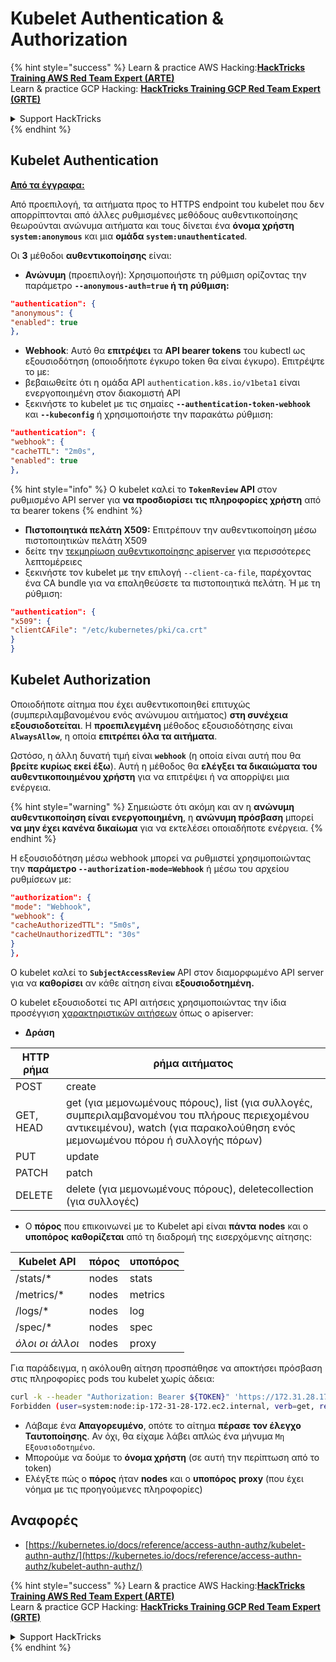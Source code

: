 # Kubelet Authentication & Authorization

{% hint style="success" %}
Learn & practice AWS Hacking:<img src="../../../.gitbook/assets/image (1).png" alt="" data-size="line">[**HackTricks Training AWS Red Team Expert (ARTE)**](https://training.hacktricks.xyz/courses/arte)<img src="../../../.gitbook/assets/image (1).png" alt="" data-size="line">\
Learn & practice GCP Hacking: <img src="../../../.gitbook/assets/image (2).png" alt="" data-size="line">[**HackTricks Training GCP Red Team Expert (GRTE)**<img src="../../../.gitbook/assets/image (2).png" alt="" data-size="line">](https://training.hacktricks.xyz/courses/grte)

<details>

<summary>Support HackTricks</summary>

* Check the [**subscription plans**](https://github.com/sponsors/carlospolop)!
* **Join the** 💬 [**Discord group**](https://discord.gg/hRep4RUj7f) or the [**telegram group**](https://t.me/peass) or **follow** us on **Twitter** 🐦 [**@hacktricks\_live**](https://twitter.com/hacktricks\_live)**.**
* **Share hacking tricks by submitting PRs to the** [**HackTricks**](https://github.com/carlospolop/hacktricks) and [**HackTricks Cloud**](https://github.com/carlospolop/hacktricks-cloud) github repos.

</details>
{% endhint %}

## Kubelet Authentication <a href="#kubelet-authentication" id="kubelet-authentication"></a>

[**Από τα έγγραφα:**](https://kubernetes.io/docs/reference/access-authn-authz/kubelet-authn-authz/)

Από προεπιλογή, τα αιτήματα προς το HTTPS endpoint του kubelet που δεν απορρίπτονται από άλλες ρυθμισμένες μεθόδους αυθεντικοποίησης θεωρούνται ανώνυμα αιτήματα και τους δίνεται ένα **όνομα χρήστη `system:anonymous`** και μια **ομάδα `system:unauthenticated`**.

Οι **3** μέθοδοι **αυθεντικοποίησης** είναι:

* **Ανώνυμη** (προεπιλογή): Χρησιμοποιήστε τη ρύθμιση ορίζοντας την παράμετρο **`--anonymous-auth=true` ή τη ρύθμιση:**
```json
"authentication": {
"anonymous": {
"enabled": true
},
```
* **Webhook**: Αυτό θα **επιτρέψει** τα **API bearer tokens** του kubectl ως εξουσιοδότηση (οποιοδήποτε έγκυρο token θα είναι έγκυρο). Επιτρέψτε το με:
* βεβαιωθείτε ότι η ομάδα API `authentication.k8s.io/v1beta1` είναι ενεργοποιημένη στον διακομιστή API
* ξεκινήστε το kubelet με τις σημαίες **`--authentication-token-webhook`** και **`--kubeconfig`** ή χρησιμοποιήστε την παρακάτω ρύθμιση:
```json
"authentication": {
"webhook": {
"cacheTTL": "2m0s",
"enabled": true
},
```
{% hint style="info" %}
Ο kubelet καλεί το **`TokenReview` API** στον ρυθμισμένο API server για **να προσδιορίσει τις πληροφορίες χρήστη** από τα bearer tokens
{% endhint %}

* **Πιστοποιητικά πελάτη X509:** Επιτρέπουν την αυθεντικοποίηση μέσω πιστοποιητικών πελάτη X509
* δείτε την [τεκμηρίωση αυθεντικοποίησης apiserver](https://kubernetes.io/docs/reference/access-authn-authz/authentication/#x509-client-certs) για περισσότερες λεπτομέρειες
* ξεκινήστε τον kubelet με την επιλογή `--client-ca-file`, παρέχοντας ένα CA bundle για να επαληθεύσετε τα πιστοποιητικά πελάτη. Ή με τη ρύθμιση:
```json
"authentication": {
"x509": {
"clientCAFile": "/etc/kubernetes/pki/ca.crt"
}
}
```
## Kubelet Authorization <a href="#kubelet-authentication" id="kubelet-authentication"></a>

Οποιοδήποτε αίτημα που έχει αυθεντικοποιηθεί επιτυχώς (συμπεριλαμβανομένου ενός ανώνυμου αιτήματος) **στη συνέχεια εξουσιοδοτείται**. Η **προεπιλεγμένη** μέθοδος εξουσιοδότησης είναι **`AlwaysAllow`**, η οποία **επιτρέπει όλα τα αιτήματα**.

Ωστόσο, η άλλη δυνατή τιμή είναι **`webhook`** (η οποία είναι αυτή που θα **βρείτε κυρίως εκεί έξω**). Αυτή η μέθοδος θα **ελέγξει τα δικαιώματα του αυθεντικοποιημένου χρήστη** για να επιτρέψει ή να απορρίψει μια ενέργεια.

{% hint style="warning" %}
Σημειώστε ότι ακόμη και αν η **ανώνυμη αυθεντικοποίηση είναι ενεργοποιημένη**, η **ανώνυμη πρόσβαση** μπορεί **να μην έχει κανένα δικαίωμα** για να εκτελέσει οποιαδήποτε ενέργεια.
{% endhint %}

Η εξουσιοδότηση μέσω webhook μπορεί να ρυθμιστεί χρησιμοποιώντας την **παράμετρο `--authorization-mode=Webhook`** ή μέσω του αρχείου ρυθμίσεων με:
```json
"authorization": {
"mode": "Webhook",
"webhook": {
"cacheAuthorizedTTL": "5m0s",
"cacheUnauthorizedTTL": "30s"
}
},
```
Ο kubelet καλεί το **`SubjectAccessReview`** API στον διαμορφωμένο API server για να **καθορίσει** αν κάθε αίτηση είναι **εξουσιοδοτημένη.**

Ο kubelet εξουσιοδοτεί τις API αιτήσεις χρησιμοποιώντας την ίδια προσέγγιση [χαρακτηριστικών αιτήσεων](https://kubernetes.io/docs/reference/access-authn-authz/authorization/#review-your-request-attributes) όπως ο apiserver:

* **Δράση**

| HTTP ρήμα | ρήμα αιτήματος                                                                                                                                                  |
| --------- | ------------------------------------------------------------------------------------------------------------------------------------------------------------- |
| POST      | create                                                                                                                                                        |
| GET, HEAD | get (για μεμονωμένους πόρους), list (για συλλογές, συμπεριλαμβανομένου του πλήρους περιεχομένου αντικειμένου), watch (για παρακολούθηση ενός μεμονωμένου πόρου ή συλλογής πόρων) |
| PUT       | update                                                                                                                                                        |
| PATCH     | patch                                                                                                                                                         |
| DELETE    | delete (για μεμονωμένους πόρους), deletecollection (για συλλογές)                                                                                         |

* Ο **πόρος** που επικοινωνεί με το Kubelet api είναι **πάντα** **nodes** και ο **υποπόρος** **καθορίζεται** από τη διαδρομή της εισερχόμενης αίτησης:

| Kubelet API  | πόρος | υποπόρος |
| ------------ | -------- | ----------- |
| /stats/\*    | nodes    | stats       |
| /metrics/\*  | nodes    | metrics     |
| /logs/\*     | nodes    | log         |
| /spec/\*     | nodes    | spec        |
| _όλοι οι άλλοι_ | nodes    | proxy       |

Για παράδειγμα, η ακόλουθη αίτηση προσπάθησε να αποκτήσει πρόσβαση στις πληροφορίες pods του kubelet χωρίς άδεια:
```bash
curl -k --header "Authorization: Bearer ${TOKEN}" 'https://172.31.28.172:10250/pods'
Forbidden (user=system:node:ip-172-31-28-172.ec2.internal, verb=get, resource=nodes, subresource=proxy)
```
* Λάβαμε ένα **Απαγορευμένο**, οπότε το αίτημα **πέρασε τον έλεγχο Ταυτοποίησης**. Αν όχι, θα είχαμε λάβει απλώς ένα μήνυμα `Μη Εξουσιοδοτημένο`.
* Μπορούμε να δούμε το **όνομα χρήστη** (σε αυτή την περίπτωση από το token)
* Ελέγξτε πώς ο **πόρος** ήταν **nodes** και ο **υποπόρος** **proxy** (που έχει νόημα με τις προηγούμενες πληροφορίες)

## Αναφορές

* [https://kubernetes.io/docs/reference/access-authn-authz/kubelet-authn-authz/](https://kubernetes.io/docs/reference/access-authn-authz/kubelet-authn-authz/)

{% hint style="success" %}
Learn & practice AWS Hacking:<img src="../../../.gitbook/assets/image (1).png" alt="" data-size="line">[**HackTricks Training AWS Red Team Expert (ARTE)**](https://training.hacktricks.xyz/courses/arte)<img src="../../../.gitbook/assets/image (1).png" alt="" data-size="line">\
Learn & practice GCP Hacking: <img src="../../../.gitbook/assets/image (2).png" alt="" data-size="line">[**HackTricks Training GCP Red Team Expert (GRTE)**<img src="../../../.gitbook/assets/image (2).png" alt="" data-size="line">](https://training.hacktricks.xyz/courses/grte)

<details>

<summary>Support HackTricks</summary>

* Check the [**subscription plans**](https://github.com/sponsors/carlospolop)!
* **Join the** 💬 [**Discord group**](https://discord.gg/hRep4RUj7f) or the [**telegram group**](https://t.me/peass) or **follow** us on **Twitter** 🐦 [**@hacktricks\_live**](https://twitter.com/hacktricks\_live)**.**
* **Share hacking tricks by submitting PRs to the** [**HackTricks**](https://github.com/carlospolop/hacktricks) and [**HackTricks Cloud**](https://github.com/carlospolop/hacktricks-cloud) github repos.

</details>
{% endhint %}
